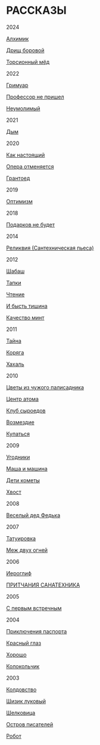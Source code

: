 # РАССКАЗЫ

2024

[Алхимик](https://raw.githubusercontent.com/psemiletov/prose/main/%D0%B0%D0%BB%D1%85%D0%B8%D0%BC%D0%B8%D0%BA.txt)

[Дрищ боровой](https://raw.githubusercontent.com/psemiletov/prose/main/%D0%B4%D1%80%D0%B8%D1%89.txt)

[Торсионный мёд](https://raw.githubusercontent.com/psemiletov/prose/main/%D1%82%D0%BE%D1%80%D1%81%D0%B8%D0%BE%D0%BD%D0%BD%D1%8B%D0%B9%20%D0%BC%D0%B5%D0%B4.txt)


2022

[Гримуар](https://raw.githubusercontent.com/psemiletov/prose/main/%D0%B3%D1%80%D0%B8%D0%BC%D1%83%D0%B0%D1%80.txt)

[Профессор не пришел](https://raw.githubusercontent.com/psemiletov/prose/main/%D0%BF%D1%80%D0%BE%D1%84%D0%B5%D1%81%D1%81%D0%BE%D1%80.txt)

[Неумолимый](https://raw.githubusercontent.com/psemiletov/prose/main/%D0%BD%D0%B5%D1%83%D0%BC%D0%BE%D0%BB%D0%B8%D0%BC%D1%8B%D0%B9.txt)

2021

[Дым](https://raw.githubusercontent.com/psemiletov/prose/main/%D0%B4%D1%8B%D0%BC.txt)

2020

[Как настоящий](https://raw.githubusercontent.com/psemiletov/prose/main/%D0%BA%D0%B0%D0%BA%20%D0%BD%D0%B0%D1%81%D1%82%D0%BE%D1%8F%D1%89%D0%B8%D0%B9.txt)

[Опера отменяется](https://raw.githubusercontent.com/psemiletov/prose/main/%D0%BE%D0%BF%D0%B5%D1%80%D0%B0%20%D0%BE%D1%82%D0%BC%D0%B5%D0%BD%D1%8F%D0%B5%D1%82%D1%81%D1%8F.txt)

[Грантоед](https://raw.githubusercontent.com/psemiletov/prose/main/%D0%B3%D1%80%D0%B0%D0%BD%D1%82%D0%BE%D0%B5%D0%B4.txt)

2019

[Оптимизм](https://raw.githubusercontent.com/psemiletov/prose/main/%D0%BE%D0%BF%D1%82%D0%B8%D0%BC%D0%B8%D0%B7%D0%BC.txt)

2018

[Подарков не будет](https://raw.githubusercontent.com/psemiletov/prose/main/%D0%BF%D0%BE%D0%B4%D0%B0%D1%80%D0%BA%D0%BE%D0%B2%20%D0%BD%D0%B5%20%D0%B1%D1%83%D0%B4%D0%B5%D1%82.txt)

2014

[Реликвия (Сантехническая пьеса)](https://raw.githubusercontent.com/psemiletov/prose/main/%D1%80%D0%B5%D0%BB%D0%B8%D0%BA%D0%B2%D0%B8%D1%8F.txt)

2012

[Шабаш](https://raw.githubusercontent.com/psemiletov/prose/main/%D1%88%D0%B0%D0%B1%D0%B0%D1%88.txt)

[Тапки](https://raw.githubusercontent.com/psemiletov/prose/main/%D1%82%D0%B0%D0%BF%D0%BA%D0%B8.txt)

[Чтение](https://raw.githubusercontent.com/psemiletov/prose/main/%D1%87%D1%82%D0%B5%D0%BD%D0%B8%D0%B5.txt)

[И бысть тишина](https://raw.githubusercontent.com/psemiletov/prose/main/%D0%B8%20%D0%B1%D1%8B%D1%81%D1%82%D1%8C%20%D1%82%D0%B8%D1%88%D0%B8%D0%BD%D0%B0.txt)

[Качество минт](https://raw.githubusercontent.com/psemiletov/prose/main/%D0%BA%D0%B0%D1%87%D0%B5%D1%81%D1%82%D0%B2%D0%BE%20%D0%BC%D0%B8%D0%BD%D1%82.txt)

2011

[Тайна](https://github.com/psemiletov/prose/blob/main/%D1%82%D0%B0%D0%B9%D0%BD%D0%B0.txt)

[Коряга](https://raw.githubusercontent.com/psemiletov/prose/main/%D0%BA%D0%BE%D1%80%D1%8F%D0%B3%D0%B0.txt)

[Хахаль](https://github.com/psemiletov/prose/blob/main/%D1%85%D0%B0%D1%85%D0%B0%D0%BB%D1%8C.txt)

2010

[Цветы из чужого палисадника](https://raw.githubusercontent.com/psemiletov/prose/main/%D1%86%D0%B2%D0%B5%D1%82%D1%8B%20%D0%B8%D0%B7%20%D1%87%D1%83%D0%B6%D0%BE%D0%B3%D0%BE%20%D0%BF%D0%B0%D0%BB%D0%B8%D1%81%D0%B0%D0%B4%D0%BD%D0%B8%D0%BA%D0%B0.txt)

[Центр атома](https://raw.githubusercontent.com/psemiletov/prose/main/%D1%86%D0%B5%D0%BD%D1%82%D1%80%20%D0%B0%D1%82%D0%BE%D0%BC%D0%B0.txt)

[Клуб сыроедов](https://raw.githubusercontent.com/psemiletov/prose/main/%D0%BA%D0%BB%D1%83%D0%B1%20%D1%81%D1%8B%D1%80%D0%BE%D0%B5%D0%B4%D0%BE%D0%B2.txt)

[Возмездие](https://raw.githubusercontent.com/psemiletov/prose/main/%D0%B2%D0%BE%D0%B7%D0%BC%D0%B5%D0%B7%D0%B4%D0%B8%D0%B5.txt)

[Купаться](https://raw.githubusercontent.com/psemiletov/prose/main/%D0%BA%D1%83%D0%BF%D0%B0%D1%82%D1%8C%D1%81%D1%8F.txt)

2009

[Угодники](https://raw.githubusercontent.com/psemiletov/prose/main/%D1%83%D0%B3%D0%BE%D0%B4%D0%BD%D0%B8%D0%BA%D0%B8.txt)

[Маша и машина](https://raw.githubusercontent.com/psemiletov/prose/main/%D0%BC%D0%B0%D1%88%D0%B0%20%D0%B8%20%D0%BC%D0%B0%D1%88%D0%B8%D0%BD%D0%B0.txt)

[Дети кометы](https://raw.githubusercontent.com/psemiletov/prose/main/%D0%B4%D0%B5%D1%82%D0%B8%20%D0%BA%D0%BE%D0%BC%D0%B5%D1%82%D1%8B.txt)

[Хвост](https://raw.githubusercontent.com/psemiletov/prose/main/%D1%85%D0%B2%D0%BE%D1%81%D1%82.txt)

2008

[Веселый дед Федька](https://raw.githubusercontent.com/psemiletov/prose/main/%D0%B2%D0%B5%D1%81%D0%B5%D0%BB%D1%8B%D0%B9%20%D0%B4%D0%B5%D0%B4%20%D1%84%D0%B5%D0%B4%D1%8C%D0%BA%D0%B0.txt)


2007

[Татуировка](https://raw.githubusercontent.com/psemiletov/prose/main/%D1%82%D0%B0%D1%82%D1%83%D0%B8%D1%80%D0%BE%D0%B2%D0%BA%D0%B0.txt)

[Меж двух огней](https://github.com/psemiletov/prose/blob/main/%D0%BC%D0%B5%D0%B6%20%D0%B4%D0%B2%D1%83%D1%85%20%D0%BE%D0%B3%D0%BD%D0%B5%D0%B9.txt)

2006

[Иероглиф](https://raw.githubusercontent.com/psemiletov/prose/main/%D0%B8%D0%B5%D1%80%D0%BE%D0%B3%D0%BB%D0%B8%D1%84.txt)

[ПРИТЧАНИЯ САНАТЕХНИКА](https://raw.githubusercontent.com/psemiletov/prose/main/%D0%BF%D1%80%D0%B8%D1%82%D1%87%D0%B0%D0%BD%D0%B8%D1%8F%20%D1%81%D0%B0%D0%BD%D0%B0%D1%82%D0%B5%D1%85%D0%BD%D0%B8%D0%BA%D0%B0.txt)

2005

[С первым встречным](https://raw.githubusercontent.com/psemiletov/prose/main/%D1%81%20%D0%BF%D0%B5%D1%80%D0%B2%D1%8B%D0%BC%20%D0%B2%D1%81%D1%82%D1%80%D0%B5%D1%87%D0%BD%D1%8B%D0%BC.txt)


2004

[Приключения паспорта](https://raw.githubusercontent.com/psemiletov/prose/main/%D0%BF%D1%80%D0%B8%D0%BA%D0%BB%D1%8E%D1%87%D0%B5%D0%BD%D0%B8%D1%8F%20%D0%BF%D0%B0%D1%81%D0%BF%D0%BE%D1%80%D1%82%D0%B0.txt)

[Красный глаз](https://raw.githubusercontent.com/psemiletov/prose/main/%D0%BA%D1%80%D0%B0%D1%81%D0%BD%D1%8B%D0%B9%20%D0%B3%D0%BB%D0%B0%D0%B7.txt)

[Хорошо](https://raw.githubusercontent.com/psemiletov/prose/main/%D1%85%D0%BE%D1%80%D0%BE%D1%88%D0%BE.txt)

[Колокольчик](https://raw.githubusercontent.com/psemiletov/prose/main/%D0%BA%D0%BE%D0%BB%D0%BE%D0%BA%D0%BE%D0%BB%D1%8C%D1%87%D0%B8%D0%BA.txt)

2003

[Колдовство](https://raw.githubusercontent.com/psemiletov/prose/main/%D0%BA%D0%BE%D0%BB%D0%B4%D0%BE%D0%B2%D1%81%D1%82%D0%B2%D0%BE.txt)

[Шизик луковый](https://raw.githubusercontent.com/psemiletov/prose/main/%D1%88%D0%B8%D0%B7%D0%B8%D0%BA%20%D0%BB%D1%83%D0%BA%D0%BE%D0%B2%D1%8B%D0%B9.txt)

[Шелковица](https://raw.githubusercontent.com/psemiletov/prose/main/%D1%88%D0%B5%D0%BB%D0%BA%D0%BE%D0%B2%D0%B8%D1%86%D0%B0.txt)

[Остров писателей](https://raw.githubusercontent.com/psemiletov/prose/main/%D0%BE%D1%81%D1%82%D1%80%D0%BE%D0%B2%20%D0%BF%D0%B8%D1%81%D0%B0%D1%82%D0%B5%D0%BB%D0%B5%D0%B9.txt)

[Робот](https://raw.githubusercontent.com/psemiletov/prose/main/%D1%80%D0%BE%D0%B1%D0%BE%D1%82.txt)